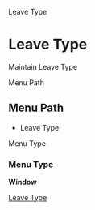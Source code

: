 
Leave Type
# Leave Type


Maintain Leave Type

Menu Path
## Menu Path



- Leave Type

Menu Type
### Menu Type

**Window**


[Leave Type](../../window-leave-type.md)